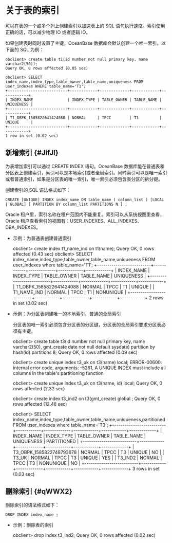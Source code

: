 关于表的索引 
===========================



可以在表的一个或多个列上创建索引以加速表上的 SQL 语句执行速度。索引使用正确的话，可以减少物理 IO 或者逻辑 IO。

如果创建表时同时设置了主键，OceanBase 数据库会默认创建一个唯一索引。以下面的 SQL 为例：

    obclient> create table t1(id number not null primary key, name varchar2(50));
    Query OK, 0 rows affected (0.05 sec)
    
    obclient> SELECT index_name,index_type,table_owner,table_name,uniqueness FROM user_indexes WHERE table_name='T1';
    +--------------------------+------------+-------------+------------+------------+
    | INDEX_NAME               | INDEX_TYPE | TABLE_OWNER | TABLE_NAME | UNIQUENESS |
    +--------------------------+------------+-------------+------------+------------+
    | T1_OBPK_1585822641424088 | NORMAL     | TPCC        | T1         | UNIQUE     |
    +--------------------------+------------+-------------+------------+------------+
    1 row in set (0.02 sec)



新增索引 {#JifJl}
-------------

为表增加索引可以通过 CREATE INDEX 语句。OceanBase 数据库能在普通表和分区表上创建索引，索引可以是本地索引或者全局索引。同时索引可以是唯一索引或者普通索引，如果是分区表的唯一索引，唯一索引必须包含表分区的拆分键。

创建索引的 SQL 语法格式如下：

    CREATE [UNIQUE] INDEX index_name ON table_name ( column_list ) [LOCAL | GLOBAL] [ PARTITION BY column_list PARTITIONS N ] ;



Oracle 租户里，索引名称在租户范围内不能重复。索引可以从系统视图里查看，Oracle 租户查看索引的视图有：USER_INDEXES、ALL_INDEXES、DBA_INDEXES。

* 示例：为普通表创建普通索引

  




    obclient> create index t1_name_ind on t1(name);
    Query OK, 0 rows affected (0.43 sec)
    obclient> SELECT index_name,index_type,table_owner,table_name,uniqueness FROM user_indexes where table_name='T1';
    +--------------------------+------------+-------------+------------+------------+
    | INDEX_NAME               | INDEX_TYPE | TABLE_OWNER | TABLE_NAME | UNIQUENESS |
    +--------------------------+------------+-------------+------------+------------+
    | T1_OBPK_1585822641424088 | NORMAL     | TPCC        | T1         | UNIQUE     |
    | T1_NAME_IND              | NORMAL     | TPCC        | T1         | NONUNIQUE  |
    +--------------------------+------------+-------------+------------+------------+
    2 rows in set (0.02 sec)



* 示例：为分区表创建唯一的本地索引、普通的全局索引

  分区表的唯一索引必须包含分区表的分区键，分区表的全局索引要求分区表必须有主键。
  




    obclient> create table t3(id number not null primary key, name varchar2(50), gmt_create date not null default sysdate) partition by hash(id) partitions 8;
    Query OK, 0 rows affected (0.09 sec)
    
    obclient> create unique index t3_uk on t3(name) local;
    ERROR-00600: internal error code, arguments: -5261, A UNIQUE INDEX must include all columns in the table's partitioning function
    
    obclient> create unique index t3_uk on t3(name, id) local;
    Query OK, 0 rows affected (2.32 sec)
    
    obclient> create index t3_ind2 on t3(gmt_create) global ;
    Query OK, 0 rows affected (12.48 sec)
    
    obclient> SELECT index_name,index_type,table_owner,table_name,uniqueness,partitioned FROM user_indexes where table_name='T3';
    +--------------------------+------------+-------------+------------+------------+-------------+
    | INDEX_NAME               | INDEX_TYPE | TABLE_OWNER | TABLE_NAME | UNIQUENESS | PARTITIONED |
    +--------------------------+------------+-------------+------------+------------+-------------+
    | T3_OBPK_1585822748793678 | NORMAL     | TPCC        | T3         | UNIQUE     | NO          |
    | T3_UK                    | NORMAL     | TPCC        | T3         | UNIQUE     | YES         |
    | T3_IND2                  | NORMAL     | TPCC        | T3         | NONUNIQUE  | NO          |
    +--------------------------+------------+-------------+------------+------------+-------------+
    3 rows in set (0.03 sec)



删除索引 {#qWWX2}
-------------

删除索引的语法格式如下：

    DROP INDEX index_name ;



* 示例：删除表的索引

  




    obclient> drop index t3_ind2;
    Query OK, 0 rows affected (0.02 sec)


